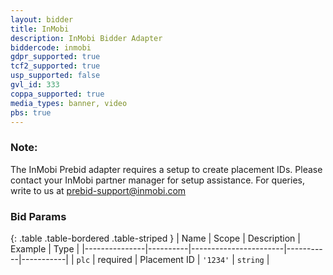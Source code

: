 ```yaml
---
layout: bidder
title: InMobi
description: InMobi Bidder Adapter
biddercode: inmobi
gdpr_supported: true
tcf2_supported: true
usp_supported: false
gvl_id: 333
coppa_supported: true
media_types: banner, video
pbs: true
---
```


### Note:

The InMobi Prebid adapter requires a setup to create placement IDs. Please contact your InMobi partner manager for setup assistance. 
For queries, write to us at prebid-support@inmobi.com

### Bid Params

{: .table .table-bordered .table-striped }
| Name          | Scope    | Description           | Example   | Type      |
|---------------|----------|-----------------------|-----------|-----------|
| `plc`         | required | Placement ID          | `'1234'`  | `string`  |
